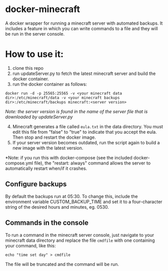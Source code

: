 # docker-minecraft
A docker wrapper for running a minecraft server with automated backups. It includes a feature in which you can write commands to a file and they will be run in the server console.

# How to use it:
1. clone this repo
2. run updateServer.py to fetch the latest minecraft server and build the docker container.
3. run the docker container as follows:

`docker run -d -p 25565:25565 -v <your minecraft data dir>:/etc/minecraft/data -v <your minecraft backups dir>:/etc/minecraft/backups minecraft:<server version>`

*Note: the server version is found in the name of the server file that is downloaded by updateServer.py*

4. Minecraft generates a file called `eula.txt` in the data directory.  You must edit this file from "false" to "true" to indicate that you accept the eula.  Then stop and restart the docker image.
5. If your server version becomes outdated, run the script again to build a new image with the latest version.

*Note: if you run this with docker-compose (see the included docker-compose.yml file), the "restart: always" command allows the server to automatically restart when/if it crashes.

## Configure backups
By default the backups run at 05:30.  To change this, include the environment variable CUSTOM_BACKUP_TIME and set it to a four-character string of the desired hours and minutes, eg. 0530.

## Commands in the console
To run a command in the minecraft server console, just navigate to your minecraft data directory and replace the file `cmdfile` with one containing your command, like this:

`echo "time set day" > cmdfile`

The file will be truncated and the command will be run.
